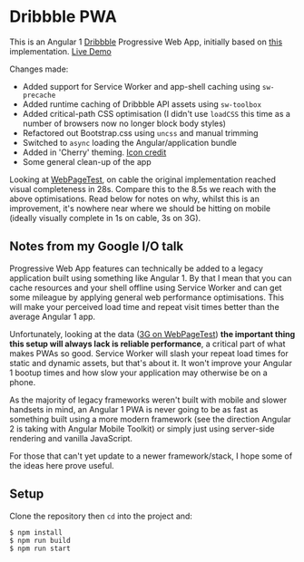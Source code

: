 # Dribbble PWA

This is an Angular 1 [Dribbble](https://dribbble.com) Progressive Web App, initially based on [this](https://github.com/caioadz/dribbble-app) implementation. [Live Demo](https://cherry-app.appspot.com)

Changes made:

* Added support for Service Worker and app-shell caching using `sw-precache`
* Added runtime caching of Dribbble API assets using `sw-toolbox`
* Added critical-path CSS optimisation (I didn't use `loadCSS` this time as a number of browsers now no longer block body styles)
* Refactored out Bootstrap.css using `uncss` and manual trimming
* Switched to `async` loading the Angular/application bundle
* Added in 'Cherry' theming. [Icon credit](https://www.iconfinder.com/icons/51202/cherry_pink_icon#size=512)
* Some general clean-up of the app

Looking at [WebPageTest](http://www.webpagetest.org/video/compare.php?tests=160530_4X_ZH7,160530_WP_ZHA), on cable the original implementation reached visual completeness in 28s. Compare this to the 8.5s we reach with the above optimisations. Read below for notes on why, whilst this is an improvement, it's nowhere near where we should be hitting on mobile (ideally visually complete in 1s on cable, 3s on 3G).

## Notes from my Google I/O talk

Progressive Web App features can technically be added to a legacy application built using something like Angular 1. By that I mean that you can cache resources and your shell offline using Service Worker and can get some mileague by applying general web performance optimisations. This will make your perceived load time and repeat visit times better than the average Angular 1 app.

Unfortunately, looking at the data ([3G on WebPageTest](http://www.webpagetest.org/result/160530_PP_YXY/)) **the important thing this setup will always lack is reliable performance**, a critical part of what makes PWAs so good. Service Worker will slash your repeat load times for static and dynamic assets, but that's about it. It won't improve your Angular 1 bootup times and how slow your application may otherwise be on a phone.

As the majority of legacy frameworks weren't built with mobile and slower handsets in mind, an Angular 1 PWA is never going to be as fast as something built using a more modern framework (see the direction Angular 2 is taking with Angular Mobile Toolkit) or simply just using server-side rendering and vanilla JavaScript.

For those that can't yet update to a newer framework/stack, I hope some of the ideas here prove useful.

## Setup

Clone the repository then `cd` into the project and:

```
$ npm install
$ npm run build
$ npm run start
```